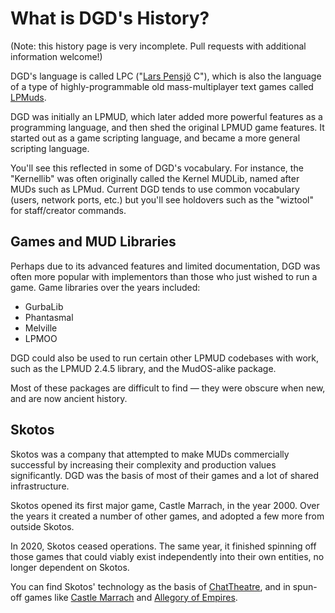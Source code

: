# What is DGD's History?

(Note: this history page is very incomplete. Pull requests with additional information welcome!)

DGD's language is called LPC ("[Lars Pensjö](https://en.wikipedia.org/wiki/Lars_Pensj%C3%B6) C"), which is also the language of a type of highly-programmable old mass-multiplayer text games called [LPMuds](https://en.wikipedia.org/wiki/LPMud).

DGD was initially an LPMUD, which later added more powerful features as a programming language, and then shed the original LPMUD game features. It started out as a game scripting language, and became a more general scripting language.

You'll see this reflected in some of DGD's vocabulary. For instance, the "Kernellib" was often originally called the Kernel MUDLib, named after MUDs such as LPMud. Current DGD tends to use common vocabulary (users, network ports, etc.) but you'll see holdovers such as the "wiztool" for staff/creator commands.

## Games and MUD Libraries

Perhaps due to its advanced features and limited documentation, DGD was often more popular with implementors than those who just wished to run a game. Game libraries over the years included:

* GurbaLib
* Phantasmal
* Melville
* LPMOO

DGD could also be used to run certain other LPMUD codebases with work, such as the LPMUD 2.4.5 library, and the MudOS-alike package.

Most of these packages are difficult to find &mdash; they were obscure when new, and are now ancient history.

## Skotos

Skotos was a company that attempted to make MUDs commercially successful by increasing their complexity and production values significantly. DGD was the basis of most of their games and a lot of shared infrastructure.

Skotos opened its first major game, Castle Marrach, in the year 2000. Over the years it created a number of other games, and adopted a few more from outside Skotos.

In 2020, Skotos ceased operations. The same year, it finished spinning off those games that could viably exist independently into their own entities, no longer dependent on Skotos.

You can find Skotos' technology as the basis of [ChatTheatre](https://chattheatre.com), and in spun-off games like [Castle Marrach](https://www.skotos.net/games/marrach/) and [Allegory of Empires](https://allegoryofempires.com/).
